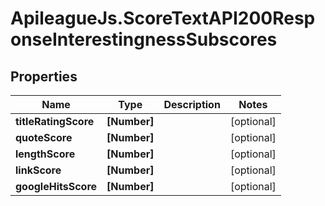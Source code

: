 # ApileagueJs.ScoreTextAPI200ResponseInterestingnessSubscores

## Properties

Name | Type | Description | Notes
------------ | ------------- | ------------- | -------------
**titleRatingScore** | **[Number]** |  | [optional] 
**quoteScore** | **[Number]** |  | [optional] 
**lengthScore** | **[Number]** |  | [optional] 
**linkScore** | **[Number]** |  | [optional] 
**googleHitsScore** | **[Number]** |  | [optional] 


